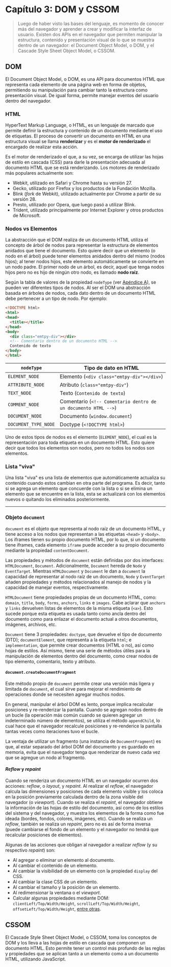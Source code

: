 # Capítulo 3: DOM y CSSOM

> Luego de haber visto las bases del lenguaje, es momento de conocer más del navegador y aprender a crear y modificar la interfaz de usuario. Existen dos APIs en el navegador que permiten manipular la estructura, contenido y presentación visual de lo que se muestra dentro de un navegador: el Document Object Model, o DOM, y el Cascade Style Sheet Object Model, o CSSOM.

## DOM

El Document Object Model, o DOM, es una API para documentos HTML que representa cada elemento de una página web en forma de objetos, permitiendo su manipulación para cambiar tanto la estructura como presentación visual. De igual forma, permite manejar eventos del usuario dentro del navegador.

### HTML

HyperText Markup Language, o HTML, es un lenguaje de marcado que permite definir la estructura y contenido de un documento mediante el uso de etiquetas. El proceso de convertir un documento en HTML en una estructura visual se llama **renderizar** y es el **motor de renderizado** el encargado de realizar esta acción.

Es el motor de renderizado el que, a su vez, se encarga de utilizar las hojas de estilo en cascada (CSS) para darle la presentación adecuada al documento HTML que se está renderizando. Los motores de renderizado más populares actualmente son:

* Webkit, utilizado en Safari y Chrome hasta su versión 27.
* Gecko, utilizado por Firefox y los productos de la Fundación Mozilla.
* Blink (*fork* de Webkit), utilizado actualmente por Chrome a partir de su versión 28.
* Presto, utilizado por Opera, que luego pasó a utilizar Blink.
* Trident, utilizado principalmente por Internet Explorer y otros productos de Microsoft.

### Nodos vs Elementos

La abstracción que el DOM realiza de un documento HTML utiliza el concepto de árbol de nodos para representar la estructura de elementos anidados que tiene el documento. Esto quiere decir que un elemento (o nodo en el árbol) puede tener elementos anidados dentro del mismo (nodos hijos); al tener nodos hijos, este elemento automáticamente se convierte en un nodo padre. El primer nodo de un árbol, es decir, aquel que tenga nodos hijos pero no es hijo de ningún otro nodo, es llamado **nodo raíz**.

Según la tabla de valores de la propiedad `nodeType` (ver [Apéndice A](a.md)), se pueden ver diferentes tipos de nodos. Al ser el DOM una abstracción basada en árboles de nodos, cada dato dentro de un documento HTML debe pertenecer a un tipo de nodo. Por ejemplo:

```html
<!DOCTYPE html>
<html>
<head>
  <title></title>
</head>
<body>
  <div class="emtpy-div"></div>
  <!-- Comentario dentro de un documento HTML -->
  Contenido de texto
</body>
</html>
```

| `nodeType` | Tipo de dato en HTML |
|------------|----------------------|
| `ELEMENT_NODE` | Elemento (`<div class="emtpy-div"></div>`) |
| `ATTRIBUTE_NODE` | Atributo (`class="emtpy-div"`) |
| `TEXT_NODE` | Texto (`Contenido de texto`) |
| `COMMENT_NODE` | Comentario (`<!-- Comentario dentro de un documento HTML -->`) |
| `DOCUMENT_NODE` | Documento (`window.document`) |
| `DOCUMENT_TYPE_NODE` | Doctype (`<!DOCTYPE html>`) |

Uno de estos tipos de nodos es el elemento (`ELEMENT_NODE`), el cual es la representación para toda etiqueta en un documento HTML. Esto quiere decir que todos los elementos son nodos, pero no todos los nodos son elementos.

### Lista "viva"

Una lista "viva" es una lista de elementos que automáticamente actualiza su contenido cuando estos cambian en otra parte del programa. Es decir, tanto si se agrega un elemento que concuerde con la lista o si se elimina un elemento que se encuentre en la lista, esta se actualizará con los elementos nuevos o quitando los eliminados posteriormente.

---

### Objeto `document`

`document` es el objeto que representa al nodo raíz de un documento HTML, y tiene acceso a los nodos que representan a las etiquetas `<head>` y `<body>`. Los iframes tienen su propio documento HTML, por lo que, si un documento tiene iframes, cada elemento `iframe` puede acceder a su propio documento mediante la propiedad `contentDocument`.

Las propiedades y métodos de `document` están definidas por dos interfaces: `HTMLDocument`, `Document`. Adicionalmente, `Document` hereda de `Node` y `EventTarget`. Mientras `HTMLDocument` y `Document` le dan a `document` la capacidad de representar al nodo raíz de un documento, `Node` y `EventTarget` añaden propiedades y métodos relacionados al manejo de nodos y la capacidad de manejar eventos, respectivamente.

`HTMLDocument` tiene propiedades propias de un documento HTML, como: `domain`, `title`, `body`, `forms`, `anchors`, `links` e `images`. Cabe aclarar que `anchors` y `links` devuelven listas de elementos de la misma etiqueta (`<a>`). Esto sucede porque esta etiqueta es usada tanto como ancla dentro del documento como para enlazar el documento actual a otros documentos, imágenes, archivos, etc.

`Document` tiene 3 propiedades: `doctype`, que devuelve el tipo de documento (DTD); `documentElement`, que representa a la etiqueta `html`; e `implementation`, que permite crear documentos (HTML o no), así como hojas de estilos. Así mismo, tiene una serie de métodos útiles para la manipulación de elementos dentro del documento, como crear nodos de tipo elemento, comentario, texto y atributo.

#### `document.createDocumentFragment`

Este método propio de `document` permite crear una versión más ligera y limitada de `document`, el cual sirve para mejorar el rendimiento de operaciones donde se necesiten agregar muchos nodos.

En general, manipular el árbol DOM es lento, porque implica recalcular posiciones y re-renderizar la pantalla. Cuando se agregan nodos dentro de un bucle (la operación más común cuando se quieren agregar un indeterminado número de elementos), se utiliza el método `appendChild`, lo cual hace que el navegador recalcule posiciones y re-renderice la pantalla tantas veces como iteraciones tuvo el bucle.

La ventaja de utilizar un fragmento (una instancia de `DocumentFragment`) es que, al estar separado del árbol DOM del documento y es guardado en memoria, evita que el navegador tenga que renderizar de nuevo cada vez que se agregue un nodo al fragmento.

#### *Reflow* y *repaint*

Cuando se renderiza un documento HTML en un navegador ocurren dos acciones: *reflow*, o *layout*, y *repaint*. Al realizar el *reflow*, el navegador calcula las dimensiones y posiciones de cada elemento visible y los coloca en la posición previamente calculada dentro de la zona visible del navegador (o *viewport*). Cuando se realiza el *repaint*, el navegador obtiene la información de las hojas de estilo del documento, así como de los estilos del sistema y del navegador, y muestra los elementos de la forma como fue ideada (bordes, fondos, colores, imágenes, etc). Cuando se realiza un *reflow*, también se realiza un *repaint*, pero no es así de forma inversa (puede cambiarse el fondo de un elemento y el navegador no tendrá que recalcular posiciones de elementos).

Algunas de las acciones que obligan al navegador a realizar *reflow* (y su respectivo *repaint*) son:

* Al agregar o eliminar un elemento al documento.
* Al cambiar el contenido de un elemento.
* Al cambiar la visibilidad de un elemento con la propiedad `display` del CSS.
* Al cambiar la clase CSS de un elemento.
* Al cambiar el tamaño y la posición de un elemento.
* Al redimensionar la ventana o el *viewport*.
* Calcular algunas propiedades mediante DOM: `clientLeft/Top/Width/Height`, `scrollLeft/Top/Width/Height`, `offsetLeft/Top/Width/Height`, [entre otras](http://www.kellegous.com/j/2013/01/26/layout-performance/#bindings).

## CSSOM

El Cascade Style Sheet Object Model, o CSSOM, toma los conceptos de DOM y los lleva a las hojas de estilo en cascada que componen un documento HTML. Esto permite tener un control más profundo de las reglas y propiedades que se aplican tanto a un elemento como a un documento HTML, utilizando JavaScript.
